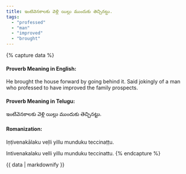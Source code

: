 ```yaml
---
title: ఇంటివెనకాలకు వెళ్లి యిల్లు ముందుకు తెచ్చినట్టు.
tags:
  - "professed"
  - "man"
  - "improved"
  - "brought"
---
```


{% capture data %}
#### Proverb Meaning in English:
He brought the house forward by going behind it.
Said jokingly of a man who professed to have improved the family prospects.

#### Proverb Meaning in Telugu:
ఇంటివెనకాలకు వెళ్లి యిల్లు ముందుకు తెచ్చినట్టు.

#### Romanization:
Iṇṭivenakālaku veḷli yillu munduku teccinaṭṭu.

Intivenakalaku velli yillu munduku teccinattu.
{% endcapture %}

{{ data | markdownify }}

